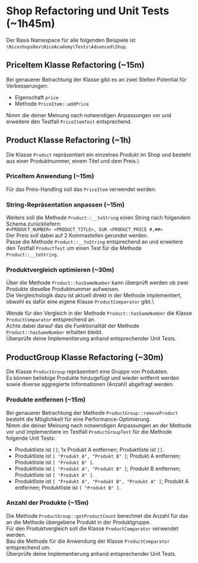 # Shop Refactoring und Unit Tests (~1h45m)

Der Basis Namespace für alle folgenden Beispiele ist `\NiceshopsDev\NiceAcademy\Tests\Advanced\Shop`.

## PriceItem Klasse Refactoring (~15m)
Bei genauerer Betrachtung der Klasse gibt es an zwei Stellen Potential für Verbesserungen:
- Eigenschaft `price`
- Methode `PriceItem::addPrice`

Nimm die deiner Meinung nach notwendigen Anpassungen vor und erweitere den Testfall `PriceItemTest` entsprechend.

## Product Klasse Refactoring (~1h)
Die Klasse `Product` repräsentiert ein einzelnes Produkt im Shop und besteht aus einer Produktnummer, einem Titel und dem Preis.\

### PriceItem Anwendung (~15m)
Für das Preis-Handling soll das `PriceItem` verwendet werden.

### String-Repräsentation anpassen (~15m)
Weiters soll die Methode `Product::__toString` einen String nach folgendem Schema zurückliefern:\
`#<PRODUCT_NUMBER> <PRODUCT_TITLE>, EUR <PRODUCT_PRICE #,##>`\
Der Preis soll dabei auf 2 Kommastellen gerundet werden.\
Passe die Methode `Product::__toString` entsprechend an und erweitere den Testfall `ProductTest` um einen Test für die Methode `Product::__toString`.

### Produktvergleich optimieren (~30m)
Über die Methode `Product::hasSameNumber` kann überprüft werden ob zwei Produkte dieselbe Produktnummer aufweisen.\
Die Vergleichslogik dazu ist aktuell direkt in der Methode implementiert, obwohl es dafür eine eigene Klasse `ProductComparator` gibt.\

Wende für den Vergleich in der Methode `Product::hasSameNumber` die Klasse `ProductComparator` entsprechend an.\
Achte dabei darauf das die Funktionalität der Methode `Product::hasSameNumber` erhalten bleibt.\
Überprüfe deine Implementierung anhand entsprechender Unit Tests.

## ProductGroup Klasse Refactoring (~30m)
Die Klasse `ProductGroup` repräsentiert eine Gruppe von Produkten.\
Es können beliebige Produkte hinzugefügt und wieder entfernt werden sowie diverse aggregierte Informationen (Anzahl) abgefragt werden.

### Produkte entfernen (~15m)
Bei genauerer Betrachtung der Methode `ProductGroup::removeProduct` besteht die Möglichkeit für eine Performance-Optimierung.\
Nimm die deiner Meinung nach notwendigen Anpassungen an der Methode vor und implementiere im Testfall `ProductGroupTest` für die Methode folgende Unit Tests:
- Produktliste ist `[]`; 1x Produkt A entfernen; Produktliste ist `[]`.
- Produktliste ist `[ "Produkt A", "Produkt B" ]`; Produkt A entfernen; Produktliste ist `[ "Produkt B" ]`. 
- Produktliste ist `[ "Produkt A", "Produkt B" ]`; Produkt B entfernen; Produktliste ist `[ "Produkt A" ]`. 
- Produktliste ist `[ "Produkt A", "Produkt B", "Produkt A" ]`; Produkt A entfernen; Produktliste ist `[ "Produkt B" ]`.

### Anzahl der Produkte (~15m)
Die Methode `ProductGroup::getProductCount` berechnet die Anzahl für das an die Methode übergebene Produkt in der Produktgruppe.\
Für den Produktvergleich soll die Klasse `ProductComparator` verwendet werden.\
Bau die Methode für die Anwendung der Klasse `ProductComparator` entsprechend um.\
Überprüfe deine Implementierung anhand entsprechender Unit Tests.
